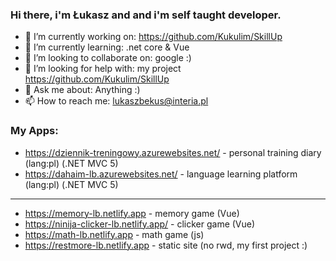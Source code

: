 ### Hi there, i'm Łukasz and and i'm self taught developer.


- 🔭 I’m currently working on: https://github.com/Kukulim/SkillUp
- 🌱 I’m currently learning: .net core & Vue
- 👯 I’m looking to collaborate on: google :)
- 🤔 I’m looking for help with: my project https://github.com/Kukulim/SkillUp
- 💬 Ask me about: Anything :)
- 📫 How to reach me: lukaszbekus@interia.pl

### My Apps:
 - https://dziennik-treningowy.azurewebsites.net/ - personal training diary (lang:pl) (.NET MVC 5)
 - https://dahaim-lb.azurewebsites.net/ - language learning platform (lang:pl) (.NET MVC 5)
 ---------------------
 - https://memory-lb.netlify.app - memory game  (Vue)
 - https://ninija-clicker-lb.netlify.app/ - clicker game (Vue)
 - https://math-lb.netlify.app - math game (js)
 - https://restmore-lb.netlify.app - static site (no rwd, my first project :)
